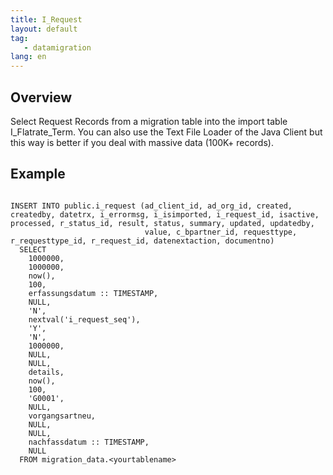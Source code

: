 ```yaml
---
title: I_Request
layout: default
tag: 
   - datamigration
lang: en
---
```


## Overview

Select Request Records from a migration table into the import table I_Flatrate_Term.
You can also use the Text File Loader of the Java Client but this way is better if you deal with massive data (100K+ records).

## Example


```

INSERT INTO public.i_request (ad_client_id, ad_org_id, created, createdby, datetrx, i_errormsg, i_isimported, i_request_id, isactive, processed, r_status_id, result, status, summary, updated, updatedby,
                              value, c_bpartner_id, requesttype, r_requesttype_id, r_request_id, datenextaction, documentno)
  SELECT
    1000000,
    1000000,
    now(),
    100,
    erfassungsdatum :: TIMESTAMP,
    NULL,
    'N',
    nextval('i_request_seq'),
    'Y',
    'N',
    1000000,
    NULL,
    NULL,
    details,
    now(),
    100,
    'G0001',
    NULL,
    vorgangsartneu,
    NULL,
    NULL,
    nachfassdatum :: TIMESTAMP,
    NULL
  FROM migration_data.<yourtablename> 
  
```
